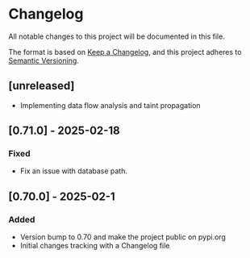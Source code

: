 # Changelog

All notable changes to this project will be documented in this file.

The format is based on [Keep a Changelog](https://keepachangelog.com/en/1.1.0/),
and this project adheres to [Semantic Versioning](https://semver.org/spec/v2.0.0.html).

## [unreleased]

- Implementing data flow analysis and taint propagation

## [0.71.0] - 2025-02-18

### Fixed

- Fix an issue with database path.

## [0.70.0] - 2025-02-1

### Added

- Version bump to 0.70 and make the project public on pypi.org
- Initial changes tracking with a Changelog file
